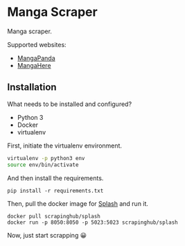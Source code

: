# Manga Scraper

Manga scraper.

Supported websites:

* [MangaPanda](https://mangapanda.org/)
* [MangaHere](http://www.mangahere.cc/)

## Installation

What needs to be installed and configured?

* Python 3
* Docker
* virtualenv

First, initiate the virtualenv environment.

```bash
virtualenv -p python3 env
source env/bin/activate
```

And then install the requirements.

```
pip install -r requirements.txt
```

Then, pull the docker image for [Splash](https://github.com/scrapinghub/splash) and run it.

```
docker pull scrapinghub/splash
docker run -p 8050:8050 -p 5023:5023 scrapinghub/splash
```

Now, just start scrapping 😀

